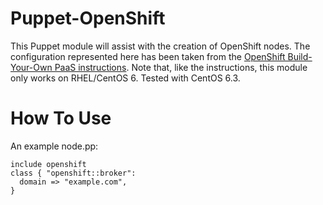 Puppet-OpenShift
================

This Puppet module will assist with the creation of OpenShift nodes.  The configuration
represented here has been taken from the [OpenShift Build-Your-Own PaaS instructions](https://openshift.redhat.com/community/wiki/build-your-own). Note that, like the instructions, this module only works on RHEL/CentOS 6. Tested with CentOS 6.3.


How To Use
==========

An example node.pp:

```Puppet
include openshift
class { "openshift::broker":
  domain => "example.com",
}
```
